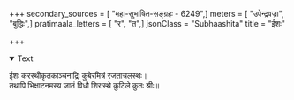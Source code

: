 +++
secondary_sources = [ "महा-सुभाषित-सङ्ग्रहः - 6249",]
meters = [ "उपेन्द्रवज्रा", "बुद्धिः",]
pratimaala_letters = [ "र", "त",]
jsonClass = "Subhaashita"
title = "ईशः"

+++

<details open><summary>Text</summary>

ईशः करस्थीकृतकाञ्चनाद्रिः कुबेरमित्रं रजताचलस्थः।  
तथापि भिक्षाटनमस्य जातं विधौ शिरःस्थे कुटिले कुतः श्रीः॥
</details>
